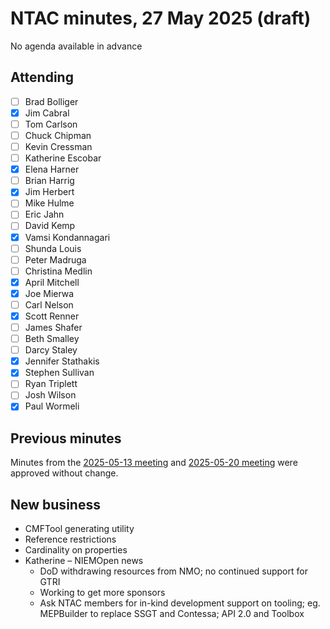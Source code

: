 # NTAC minutes, 27 May 2025 (draft)

No agenda available in advance

## Attending

- [ ] Brad Bolliger
- [x] Jim Cabral
- [ ] Tom Carlson
- [ ] Chuck Chipman
- [ ] Kevin Cressman
- [ ] Katherine Escobar
- [x] Elena Harner
- [ ] Brian Harrig
- [x] Jim Herbert
- [ ] Mike Hulme
- [ ] Eric Jahn
- [ ] David Kemp
- [x] Vamsi Kondannagari
- [ ] Shunda Louis
- [ ] Peter Madruga
- [ ] Christina Medlin
- [x] April Mitchell
- [x] Joe Mierwa
- [ ] Carl Nelson
- [x] Scott Renner
- [ ] James Shafer
- [ ] Beth Smalley
- [ ] Darcy Staley 
- [x] Jennifer Stathakis
- [x] Stephen Sullivan
- [ ] Ryan Triplett
- [ ] Josh Wilson
- [x] Paul Wormeli

## Previous minutes

Minutes from the [2025-05-13 meeting](2025-05-13-minutes.md) and [2025-05-20 meeting](2025-05-20-minutes.md) were approved without change.

## New business

* CMFTool generating utility
* Reference restrictions
* Cardinality on properties
* Katherine – NIEMOpen news
  * DoD withdrawing resources from NMO; no continued support for GTRI
  * Working to get more sponsors
  * Ask NTAC members for in-kind development support on tooling; eg. MEPBuilder to replace SSGT and Contessa; API 2.0 and Toolbox

